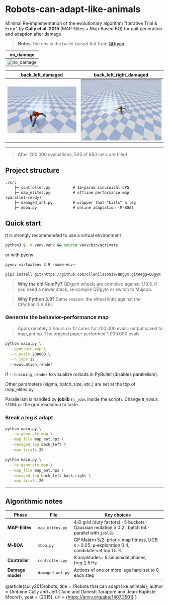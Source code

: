 # Robots-can-adapt-like-animals
Minimal Re-implementation of the evolutionary algorithm "Iterative Trial &amp; Error" by **Cully et al. 2015** (MAP‑Elites + Map‑Based BO) for gait generation and adaption after damage


> **Notes** The env is the bullet‑based Ant from [QDgym](https://github.com/ollebompa/QDgym).
>
| no_damage|
|----------|
| ![no_damage](./no_damage.gif) | 


| back_left_damaged| back_left_right_damaged |
|----------|------------|
|![back_left_damaged](./back_left.gif) |![back_left_and_right_damaged](./back_left_right.gif) 
---

> After 200.000 evaluations, 505 of 650 cells are filled

## Project structure

```
./src
    ├─ controller.py          # 16‑param sinusoidal CPG
    ├─ map_elites.py          # offline performance map (parallel‑ready)
    ├─ damaged_ant.py         # wrapper that “kills” a leg
    ├─ mboa.py                # online adaptation (M‑BOA)
```

## Quick start

It is strongly recommended to use a virtual environment

```bash
python3.9 -m venv venv && source venv/bin/activate
```

or with pyenv:

```bash
pyenv virtualenv 3.9 <name-env>
```

```bash
pip3 install git+https://github.com/ollenilsson19/QDgym.git#egg=QDgym
```

> **Why the old NumPy?** QDgym wheels are compiled against 1.19.5.
> If you need a newer stack, re‑compile QDgym or switch to Mujoco.

> **Why Python 3.9?** Same reason: the wheel links against the CPython 3.9 ABI.

### Generate the behavior–performance map

> Approximately 3 hours on 12 cores for 200.000 evals; output saved to map_ant.np. The original paper performed 1.000.000 evals

```bash
python main.py \
  --generate_map \
  --n_evals 200000 \
  --n_jobs 12
  --evaluation_render
```
If `--training_render` to visualize rollouts in PyBullet (disables parallelism).

Other parameters (sigma, batch_size, etc.) are set at the top of map_elites.py.

Parallelism is handled by **joblib** (`n_jobs` inside the script).
Change `N_EVALS`, `SIGMA` or the grid resolution to taste.

### Break a leg & adapt
```bash
python main.py \
  --no-generate_map \
  --map_file map_ant.npz \
  --damaged_leg back_left \
  --max_trials 20
```

```bash
python main.py \
  --no-generate_map \
  --map_file map_ant.npz \
  --damaged_leg back_left back_right \
  --max_trials 20
```




---

## Algorithmic notes

| Phase            | File                  | Key choices                                                                                       |
| ---------------- | --------------------- | ------------------------------------------------------------------------------------------------- |
| **MAP‑Elites**   | `map_elites.py` | 4‑D grid (duty factors) · 5 buckets · Gaussian mutation σ 0.2 · batch 64 · parallel with `joblib` |
| **M‑BOA**        | `mboa.py`            | GP Matérn 5/2, prior = map fitness, UCB κ = 0.05, ρ‑exploration 0.4, candidate‑set top 15 %       |
| **Controller**   | `controller.py`       | 8 amplitudes+ 8 sinusoidal phases, freq 1.5 Hz                                                      |
| **Damage model** | `damaged_ant.py`      | Actions of one or more legs hard‑set to 0 each step                                                        |


@article{cully2015robots,
  title        = {Robots that can adapt like animals},
  author       = {Antoine Cully and Jeff Clune and Danesh Tarapore and Jean-Baptiste Mouret},
  year         = {2015},
  url          = {https://arxiv.org/abs/1407.3501}
}

